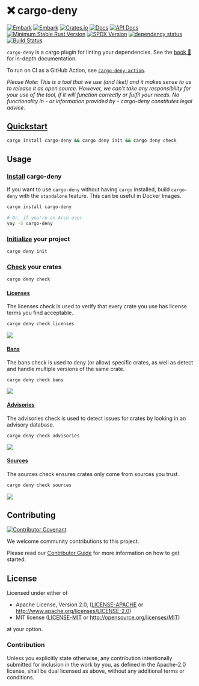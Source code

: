 # ❌ cargo-deny

[![Embark](https://img.shields.io/badge/embark-open%20source-blueviolet.svg)](https://embark.dev)
[![Embark](https://img.shields.io/badge/discord-ark-%237289da.svg?logo=discord)](https://discord.gg/Fg4u4VX)
[![Crates.io](https://img.shields.io/crates/v/cargo-deny.svg)](https://crates.io/crates/cargo-deny)
[![Docs](https://img.shields.io/badge/The%20Book-📕-brightgreen.svg)](https://embarkstudios.github.io/cargo-deny/)
[![API Docs](https://docs.rs/cargo-deny/badge.svg)](https://docs.rs/cargo-deny)
[![Minimum Stable Rust Version](https://img.shields.io/badge/Rust-1.44.1-blue?color=fc8d62&logo=rust)](https://blog.rust-lang.org/2020/06/18/Rust.1.44.1.html)
[![SPDX Version](https://img.shields.io/badge/SPDX%20Version-3.7-blue.svg)](https://spdx.org/licenses/)
[![dependency status](https://deps.rs/repo/github/EmbarkStudios/cargo-deny/status.svg)](https://deps.rs/repo/github/EmbarkStudios/cargo-deny)
[![Build Status](https://github.com/EmbarkStudios/cargo-deny/workflows/CI/badge.svg)](https://github.com/EmbarkStudios/cargo-deny/actions?workflow=CI)

`cargo-deny` is a cargo plugin for linting your dependencies. See the [book 📕](https://embarkstudios.github.io/cargo-deny/) for in-depth documentation.

To run on CI as a GitHub Action, see [`cargo-deny-action`](https://github.com/EmbarkStudios/cargo-deny-action).

_Please Note: This is a tool that we use (and like!) and it makes sense to us to release it as open source. However, we can’t take any responsibility for your use of the tool, if it will function correctly or fulfil your needs. No functionality in - or information provided by - cargo-deny constitutes legal advice._

## [Quickstart](https://embarkstudios.github.io/cargo-deny/)

```bash
cargo install cargo-deny && cargo deny init && cargo deny check
```

## Usage

### [Install](https://embarkstudios.github.io/cargo-deny/cli/index.html) cargo-deny

If you want to use `cargo-deny` without having `cargo` installed,
build `cargo-deny` with the `standalone` feature.
This can be useful in Docker Images.

```bash
cargo install cargo-deny

# Or, if you're an Arch user
yay -S cargo-deny
```

### [Initialize](https://embarkstudios.github.io/cargo-deny/cli/init.html) your project

```bash
cargo deny init
```

### [Check](https://embarkstudios.github.io/cargo-deny/cli/check.html) your crates

```bash
cargo deny check
```

#### [Licenses](https://embarkstudios.github.io/cargo-deny/checks/licenses/index.html)

The licenses check is used to verify that every crate you use has license terms you find acceptable.

```bash
cargo deny check licenses
```

<img src="https://imgur.com/XMmvx9L.png"/>

#### [Bans](https://embarkstudios.github.io/cargo-deny/checks/bans/index.html)

The bans check is used to deny (or allow) specific crates, as well as detect and handle multiple versions of the same crate.

```bash
cargo deny check bans
```

<img src="https://imgur.com/K3UeXcR.png"/>

#### [Advisories](https://embarkstudios.github.io/cargo-deny/checks/advisories/index.html)

The advisories check is used to detect issues for crates by looking in an advisory database.

```bash
cargo deny check advisories
```

<img src="https://imgur.com/FK50XLb.png"/>

#### [Sources](https://embarkstudios.github.io/cargo-deny/checks/sources/index.html)

The sources check ensures crates only come from sources you trust.

```bash
cargo deny check sources
```

<img src="https://imgur.com/xdHFDWS.png"/>

## Contributing

[![Contributor Covenant](https://img.shields.io/badge/contributor%20covenant-v1.4-ff69b4.svg)](../CODE_OF_CONDUCT.md)

We welcome community contributions to this project.

Please read our [Contributor Guide](CONTRIBUTING.md) for more information on how to get started.

## License

Licensed under either of

* Apache License, Version 2.0, ([LICENSE-APACHE](LICENSE-APACHE) or http://www.apache.org/licenses/LICENSE-2.0)
* MIT license ([LICENSE-MIT](LICENSE-MIT) or http://opensource.org/licenses/MIT)

at your option.

### Contribution

Unless you explicitly state otherwise, any contribution intentionally submitted for inclusion in the work by you, as defined in the Apache-2.0 license, shall be dual licensed as above, without any additional terms or conditions.
